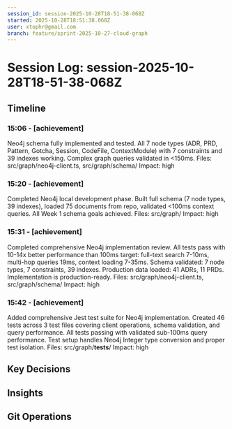 ```yaml
---
session_id: session-2025-10-28T18-51-38-068Z
started: 2025-10-28T18:51:38.068Z
user: xtophr@gmail.com
branch: feature/sprint-2025-10-27-cloud-graph
---
```


# Session Log: session-2025-10-28T18-51-38-068Z

## Timeline
<!-- Complete chronological log of all session events -->
<!-- Includes: fixes, features, achievements, and categorized entries (decisions/insights/git also appear in their sections) -->
<!-- GOOD: "Fixed auth timeout. Root cause: bcrypt rounds set to 15 (too slow). Reduced to 11." -->
<!-- BAD: "Fixed timeout" (too terse, missing root cause) -->

### 15:06 - [achievement]
Neo4j schema fully implemented and tested. All 7 node types (ADR, PRD, Pattern, Gotcha, Session, CodeFile, ContextModule) with 7 constraints and 39 indexes working. Complex graph queries validated in <150ms.
Files: src/graph/neo4j-client.ts, src/graph/schema/
Impact: high


### 15:20 - [achievement]
Completed Neo4j local development phase. Built full schema (7 node types, 39 indexes), loaded 75 documents from repo, validated <100ms context queries. All Week 1 schema goals achieved.
Files: src/graph/
Impact: high


### 15:31 - [achievement]
Completed comprehensive Neo4j implementation review. All tests pass with 10-14x better performance than 100ms target: full-text search 7-10ms, multi-hop queries 19ms, context loading 7-35ms. Schema validated: 7 node types, 7 constraints, 39 indexes. Production data loaded: 41 ADRs, 11 PRDs. Implementation is production-ready.
Files: src/graph/neo4j-client.ts, src/graph/schema/
Impact: high


### 15:42 - [achievement]
Added comprehensive Jest test suite for Neo4j implementation. Created 46 tests across 3 test files covering client operations, schema validation, and query performance. All tests passing with validated sub-100ms query performance. Test setup handles Neo4j Integer type conversion and proper test isolation.
Files: src/graph/__tests__/
Impact: high


## Key Decisions
<!-- Important decisions made during session with alternatives considered -->
<!-- These entries also appear in Timeline for narrative coherence -->
<!-- GOOD: "Chose JWT over sessions. Alternatives: server sessions (harder to scale), OAuth (vendor lock-in). JWT selected for stateless mobile support." -->
<!-- BAD: "Chose JWT for auth" (missing alternatives and rationale) -->

## Insights
<!-- Patterns, gotchas, learnings discovered -->
<!-- These entries also appear in Timeline for narrative coherence -->
<!-- GOOD: "Discovered bcrypt rounds 10-11 optimal. Testing showed rounds 15 caused 800ms delays; rounds 11 achieved 200ms with acceptable entropy." -->
<!-- BAD: "Bcrypt should be 11" (missing context and discovery process) -->

## Git Operations
<!-- Commits, merges, branch changes -->
<!-- These entries also appear in Timeline for narrative coherence -->
<!-- Log significant commits with: ginko log "Committed feature X" --category=git -->
